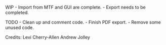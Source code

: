WIP - Import from MTF and GUI are complete.
    - Export needs to be completed.

TODO - Clean up and comment code.
    - Finish PDF export.
    - Remove some unused code.


Credits:
Levi Cherry-Allen
Andrew Jolley
